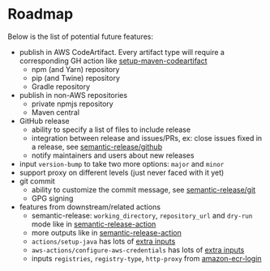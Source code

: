 # Roadmap

Below is the list of potential future features:

- publish in AWS CodeArtifact. Every artifact type will require a corresponding GH action like [setup-maven-codeartifact](https://github.com/agilecustoms/setup-maven-codeartifact)
  - npm (and Yarn) repository
  - pip (and Twine) repository
  - Gradle repository
- publish in non-AWS repositories
  - private npmjs repository
  - Maven central
- GitHub release
  - ability to specify a list of files to include release
  - integration between release and issues/PRs, ex: close issues fixed in a release, see [semantic-release/github](https://github.com/semantic-release/github)
  - notify maintainers and users about new releases
- input `version-bump` to take two more options: `major` and `minor`
- support proxy on different levels (just never faced with it yet)
- git commit
  - ability to customize the commit message, see [semantic-release/git](https://github.com/semantic-release/git)
  - GPG signing
- features from downstream/related actions
  - semantic-release: `working_directory`, `repository_url` and `dry-run` mode like in [semantic-release-action](https://github.com/cycjimmy/semantic-release-action?tab=readme-ov-file#inputs)
  - more outputs like in [semantic-release-action](https://github.com/cycjimmy/semantic-release-action?tab=readme-ov-file#outputs)
  - `actions/setup-java` has lots of [extra inputs](https://github.com/actions/setup-java?tab=readme-ov-file#usage)
  - `aws-actions/configure-aws-credentials` has lots of [extra inputs](https://github.com/aws-actions/configure-aws-credentials?tab=readme-ov-file#options)
  - inputs `registries`, `registry-type`, `http-proxy` from [amazon-ecr-login](https://github.com/aws-actions/amazon-ecr-login/tree/main)
